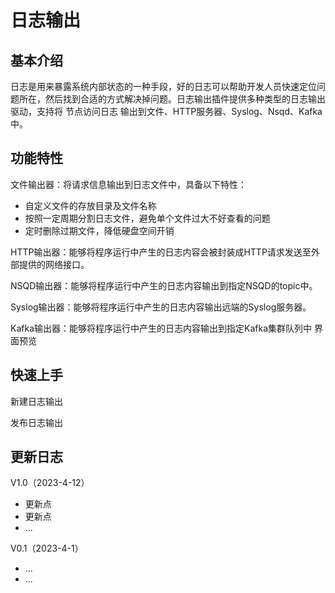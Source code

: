 # 日志输出
## 基本介绍
日志是用来暴露系统内部状态的一种手段，好的日志可以帮助开发人员快速定位问题所在，然后找到合适的方式解决掉问题。日志输出插件提供多种类型的日志输出驱动，支持将 节点访问日志 输出到文件、HTTP服务器、Syslog、Nsqd、Kafka中。

## 功能特性
文件输出器：将请求信息输出到日志文件中，具备以下特性：
- 自定义文件的存放目录及文件名称
- 按照一定周期分割日志文件，避免单个文件过大不好查看的问题
- 定时删除过期文件，降低硬盘空间开销

HTTP输出器：能够将程序运行中产生的日志内容会被封装成HTTP请求发送至外部提供的网络接口。

NSQD输出器：能够将程序运行中产生的日志内容输出到指定NSQD的topic中。

Syslog输出器：能够将程序运行中产生的日志内容输出远端的Syslog服务器。

Kafka输出器：能够将程序运行中产生的日志内容输出到指定Kafka集群队列中
  界面预览

## 快速上手
新建日志输出


发布日志输出


## 更新日志
V1.0（2023-4-12）
- 更新点
- 更新点
- ...

V0.1（2023-4-1）
- ...
- ...